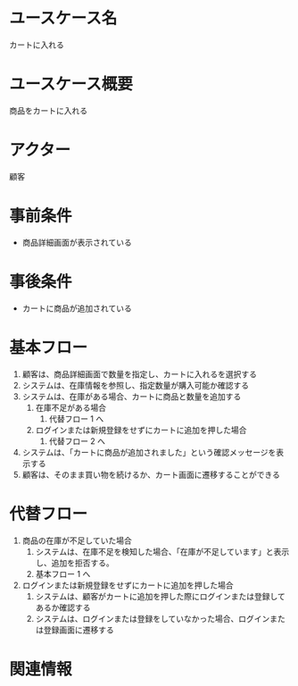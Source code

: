 # ユースケース名

カートに入れる

# ユースケース概要

商品をカートに入れる

# アクター

顧客

# 事前条件

- 商品詳細画面が表示されている

# 事後条件

- カートに商品が追加されている

# 基本フロー

1. 顧客は、商品詳細画面で数量を指定し、カートに入れるを選択する
2. システムは、在庫情報を参照し、指定数量が購入可能か確認する
3. システムは、在庫がある場合、カートに商品と数量を追加する
   1. 在庫不足がある場合
      1. 代替フロー 1 へ
   2. ログインまたは新規登録をせずにカートに追加を押した場合
      1. 代替フロー 2 へ
4. システムは、「カートに商品が追加されました」という確認メッセージを表示する
5. 顧客は、そのまま買い物を続けるか、カート画面に遷移することができる

# 代替フロー

1. 商品の在庫が不足していた場合
   1. システムは、在庫不足を検知した場合、「在庫が不足しています」と表示し、追加を拒否する。
   2. 基本フロー 1 へ
2. ログインまたは新規登録をせずにカートに追加を押した場合
   1. システムは、顧客がカートに追加を押した際にログインまたは登録してあるか確認する
   2. システムは、ログインまたは登録をしていなかった場合、ログインまたは登録画面に遷移する

# 関連情報
